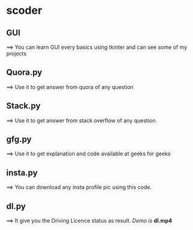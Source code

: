 # scoder
## GUI
==> You can learn GUI every basics using tkinter and can see some of my projects
## Quora.py
==> Use it to get answer from quora of any question
## Stack.py
==> Use it to get answer from stack overflow of any question.
## gfg.py
==> Use it to get explanation and code available at geeks for geeks
## insta.py
==> You can download any insta profile pic using this code.
## dl.py
==> It give you the Driving Licence status as result. *Demo is* **dl.mp4**

